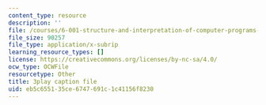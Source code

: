 ```yaml
---
content_type: resource
description: ''
file: /courses/6-001-structure-and-interpretation-of-computer-programs-spring-2005/eb5c655135ce6747691c1c41156f8230_cIc8ZBMcqAc.srt
file_size: 90257
file_type: application/x-subrip
learning_resource_types: []
license: https://creativecommons.org/licenses/by-nc-sa/4.0/
ocw_type: OCWFile
resourcetype: Other
title: 3play caption file
uid: eb5c6551-35ce-6747-691c-1c41156f8230
---
```

